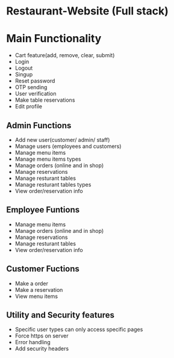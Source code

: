 # Restaurant-Website (Full stack)

<h1>Main Functionality</h1>
<ul>
<li>Cart feature(add, remove, clear, submit)</li>
<li>Login</li>
<li>Logout</li>
<li>Singup</li>
<li>Reset password</li>
<li>OTP sending</li>
<li>User verification</li>
<li>Make table reservations</li>
<li>Edit profile</li>
</ul>

<h2>Admin Functions</h2>
<ul>
<li>Add new user(customer/ admin/ staff)</li>
<li>Manage users (employees and customers)</li>
<li>Manage menu items</li>
<li>Manage menu items types</li>
<li>Manage orders (online and in shop)</li>
<li>Manage reservations</li>
<li>Manage resturant tables</li>
<li>Manage resturant tables types</li>
<li>View order/reservation info</li>
</ul>

<h2>Employee Funtions</h2>
<ul>
<li>Manage menu items</li>
<li>Manage orders (online and in shop)</li>
<li>Manage reservations</li>
<li>Manage resturant tables</li>
<li>View order/reservation info</li>
</ul>

<h2>Customer Fuctions</h2>
<ul>
<li>Make a order</li>
<li>Make a reservation</li>
<li>View menu items</li>
</ul>
<h2>Utility and Security features</h2>
<ul>
<li>Specific user types can only access specific pages</li>
<li>Force https on server</li>
<li>Error handling</li>
<li>Add security headers</li>
</ul>
